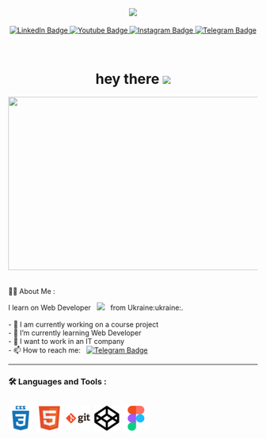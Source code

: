 <!-- ### Hi there 👋 -->

<div id="header" align="center">
  <img src="https://media.giphy.com/media/M9gbBd9nbDrOTu1Mqx/giphy.gif" width="100"/>
</div>
<br>

<div id="badges" align="center">
  <a href="https://www.linkedin.com/in/yevhenii-popov-861a7b237/">
    <img src="https://img.shields.io/badge/LinkedIn-blue?style=for-the-badge&logo=linkedin&logoColor=white" alt="LinkedIn Badge"/>
  </a>
  <a href="https://www.youtube.com/">
    <img src="https://img.shields.io/badge/YouTube-red?style=for-the-badge&logo=youtube&logoColor=white" alt="Youtube Badge"/>
  </a>
  <a href="https://www.instagram.com/yevhenii.popov/">
    <img src="https://img.shields.io/badge/Instagram-blueviolet?style=for-the-badge&logo=instagram&logoColor=white" alt="Instagram Badge"/>
  </a>
  <a href="https://t.me/Yevhenii_Popov">
    <img src="https://img.shields.io/badge/Telegram-blue?style=for-the-badge&logo=telegram&logoColor=white" alt="Telegram Badge"/>
  </a>
</div>
<br>
<div align="center">
  <img src="https://komarev.com/ghpvc/?username=zhen4ik10&style=flat-square&color=blue" alt=""/>
</div>
<h1 align="center">
  hey there
  <img src="https://media.giphy.com/media/hvRJCLFzcasrR4ia7z/giphy.gif" width="30px"/>
</h1>

<div align="center">
  <img src="https://media.giphy.com/media/Y4ak9Ki2GZCbJxAnJD/giphy.gif" width="600" height="350"/>
</div>
<br>

:man_technologist: About Me :
<br>
<div>
  I learn on Web Developer  &nbsp; <img src="https://media.giphy.com/media/WUlplcMpOCEmTGBtBW/giphy.gif" width="30"> &nbsp; from Ukraine:ukraine:.
</div>
<br>
- 🔭 I am currently working on a course project <br>
- 🌱 I’m currently learning Web Developer <br>
- 💼 I want to work in an IT company <br>
- 📫 How to reach me: &nbsp; <a href="https://t.me/Yevhenii_Popov">
    <img src="https://img.shields.io/badge/Telegram-blue?style=for-the-badge&logo=telegram&logoColor=white" alt="Telegram Badge"/>
  </a>
<br>

---

### :hammer_and_wrench: Languages and Tools :
<br>
<div>
<img src="https://github.com/devicons/devicon/blob/master/icons/css3/css3-plain-wordmark.svg"  title="CSS3" alt="CSS" width="50" height="50"/>&nbsp;
  <img src="https://github.com/devicons/devicon/blob/master/icons/html5/html5-original.svg" title="HTML5" alt="HTML" width="50" height="50"/>&nbsp;
<!--   <img src="https://github.com/devicons/devicon/blob/master/icons/javascript/javascript-original.svg" title="JavaScript" alt="JavaScript" width="50" height="50"/>&nbsp; -->
<!--   <img src="https://github.com/devicons/devicon/blob/master/icons/sass/sass-original.svg"  title="CSS3" alt="CSS" width="50" height="50"/>&nbsp; -->
<!--   <img src="https://github.com/devicons/devicon/blob/master/icons/jquery/jquery-original-wordmark.svg" title="JavaScript" alt="JavaScript" width="50" height="50"/>&nbsp; -->
<!--   <img src="https://github.com/devicons/devicon/blob/master/icons/bootstrap/bootstrap-original.svg" title="Git" **alt="Git" width="50" height="50"/>&nbsp; -->
  <img src="https://github.com/devicons/devicon/blob/master/icons/git/git-original-wordmark.svg" title="Git" **alt="Git" width="50" height="50"/>&nbsp;
  <img src="https://github.com/devicons/devicon/blob/master/icons/codepen/codepen-plain.svg" title="Git" **alt="Git" width="50" height="50"/>&nbsp;
  <img src="https://github.com/devicons/devicon/blob/master/icons/figma/figma-original.svg" title="Git" **alt="Git" width="50" height="50"/>&nbsp;
<!--   <img src="https://github.com/devicons/devicon/blob/master/icons/gulp/gulp-plain.svg" title="Git" **alt="Git" width="50" height="50"/>&nbsp; -->
<!--   <img src="https://github.com/devicons/devicon/blob/master/icons/markdown/markdown-original.svg" title="Git" **alt="Git" width="50" height="50"/>&nbsp; -->
<!--   <img src="https://github.com/devicons/devicon/blob/master/icons/npm/npm-original-wordmark.svg" title="Git" **alt="Git" width="50" height="50"/>&nbsp; -->
</div>

<!--
**zhen4ik10/zhen4ik10** is a ✨ _special_ ✨ repository because its `README.md` (this file) appears on your GitHub profile.

Here are some ideas to get you started:

- 🔭 I’m currently working on ...
- 🌱 I’m currently learning ...
- 👯 I’m looking to collaborate on ...
- 🤔 I’m looking for help with ...
- 💬 Ask me about ...
- 📫 How to reach me: ...
- 😄 Pronouns: ...
- ⚡ Fun fact: ...
-->

